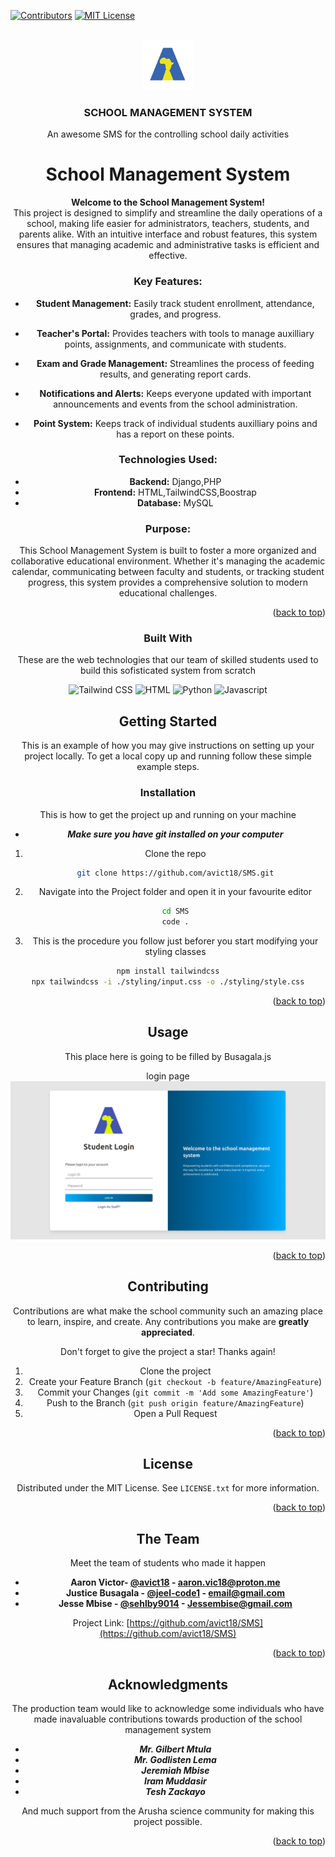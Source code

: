 <!-- Improved compatibility of back to top link: See: https://github.com/othneildrew/Best-README-Template/pull/73 -->
<a id="readme-top"></a>
<!--
*** Thanks for checking out the Best-README-Template. If you have a suggestion
*** that would make this better, please fork the repo and create a pull request
*** or simply open an issue with the tag "enhancement".
*** Don't forget to give the project a star!
*** Thanks again! Now go create something AMAZING! :D
-->



<!-- PROJECT SHIELDS -->

[![Contributors][contributors-shield]][contributors-url]
[![MIT License][license-shield]][license-url]



<!-- PROJECT LOGO -->
<br />
<div align="center">
  <a href="https://aaarushascience.co.tz">
    <img src="Assets/logo.png" alt="Logo" width="80" height="80">
  </a>

  <h3 align="center">SCHOOL MANAGEMENT SYSTEM</h3>

  <p align="center">
    An awesome SMS for the controlling school daily activities
    <br />



<!-- TABLE OF CONTENTS
<details>
  <summary>Table of Contents</summary>
  <ol>
    <li>
      <a href="#about-the-project">About The Project</a>
      <ul>
        <li><a href="#built-with">Built With</a></li>
      </ul>
    </li>
    <li>
      <a href="#getting-started">Getting Started</a>
      <ul>
        <li><a href="#prerequisites">Prerequisites</a></li>
        <li><a href="#installation">Installation</a></li>
      </ul>
    </li>
    <li><a href="#usage">Usage</a></li>
    <li><a href="#roadmap">Roadmap</a></li>
    <li><a href="#contributing">Contributing</a></li>
    <li><a href="#license">License</a></li>
    <li><a href="#contact">Contact</a></li>
    <li><a href="#acknowledgments">Acknowledgments</a></li>
  </ol>
</details> -->



<!-- ABOUT THE PROJECT -->
# School Management System

**Welcome to the School Management System!**  
This project is designed to simplify and streamline the daily operations of a school, making life easier for administrators, teachers, students, and parents alike. With an intuitive interface and robust features, this system ensures that managing academic and administrative tasks is efficient and effective.

### Key Features:
- **Student Management:** Easily track student enrollment, attendance, grades, and progress.
- **Teacher's Portal:** Provides teachers with tools to manage auxilliary points, assignments, and communicate with students.

- **Exam and Grade Management:** Streamlines the process of feeding results, and generating report cards.
- **Notifications and Alerts:** Keeps everyone updated with important announcements and events from the school administration.
- **Point System:** Keeps track of individual students auxilliary poins and has a report on these points.

### Technologies Used:
- **Backend:** Django,PHP
- **Frontend:** HTML,TailwindCSS,Boostrap
- **Database:** MySQL

### Purpose:
This School Management System is built to foster a more organized and collaborative educational environment. Whether it's managing the academic calendar, communicating between faculty and students, or tracking student progress, this system provides a comprehensive solution to modern educational challenges.


<p align="right">(<a href="#readme-top">back to top</a>)</p>



### Built With
These are the web technologies that our team of skilled students used to build this sofisticated system from scratch

![Tailwind CSS](https://readmebadge.vercel.app/badges/tailwind.svg)
![HTML](https://readmebadge.vercel.app/badges/html.svg)
![Python](https://readmebadge.vercel.app/badges/python.svg)
![Javascript](https://readmebadge.vercel.app/badges/javascript.svg)


<!-- GETTING STARTED -->
## Getting Started

This is an example of how you may give instructions on setting up your project locally.
To get a local copy up and running follow these simple example steps.


### Installation

This is how to get the project up and running on your machine
- _**Make sure you have git installed on your computer**_

1. Clone the repo
   ```sh
   git clone https://github.com/avict18/SMS.git
   ```
2. Navigate into the Project folder and open it in your favourite editor
   ```sh
   cd SMS
   code .
   ```
3. This is the procedure you follow just beforer you start modifying your styling classes
  ```sh
  npm install tailwindcss
  npx tailwindcss -i ./styling/input.css -o ./styling/style.css
  ```

<p align="right">(<a href="#readme-top">back to top</a>)</p>



<!-- USAGE EXAMPLES -->
## Usage
This place here is going to be filled by Busagala.js
<p align="center"> login page
<img src="Assets/screenshot12.png">
</p>
<p align="right">(<a href="#readme-top">back to top</a>)</p>



<!-- CONTRIBUTING -->
## Contributing

Contributions are what make the school community such an amazing place to learn, inspire, and create. Any contributions you make are **greatly appreciated**.

Don't forget to give the project a star! Thanks again!

1. Clone the project
2. Create your Feature Branch (`git checkout -b feature/AmazingFeature`)
3. Commit your Changes (`git commit -m 'Add some AmazingFeature'`)
4. Push to the Branch (`git push origin feature/AmazingFeature`)
5. Open a Pull Request


<p align="right">(<a href="#readme-top">back to top</a>)</p>



<!-- LICENSE -->
## License

Distributed under the MIT License. See `LICENSE.txt` for more information.

<p align="right">(<a href="#readme-top">back to top</a>)</p>



<!-- CONTACT -->
## The Team
Meet the team of students who made it happen

- **Aaron Victor- [@avict18](https://github.com/avict18) - aaron.vic18@proton.me**
- **Justice Busagala - [@jeel-code1](https://github.com/jeel-code1) - email@gmail.com**
- **Jesse Mbise - [@sehlby9014](https://github.com/shelby9014) - Jessembise@gmail.com**


Project Link: [https://github.com/avict18/SMS](https://github.com/avict18/SMS)

<p align="right">(<a href="#readme-top">back to top</a>)</p>



<!-- ACKNOWLEDGMENTS -->
## Acknowledgments

The production team would like to acknowledge some individuals who have made inavaluable contributions towards production of the school management system

- _**Mr. Gilbert Mtula**_
- _**Mr. Godlisten Lema**_
- _**Jeremiah Mbise**_
- _**Iram Muddasir**_
- _**Tesh Zackayo**_

And much support from the Arusha science community for making this project possible.

<p align="right">(<a href="#readme-top">back to top</a>)</p>



<!-- MARKDOWN LINKS & IMAGES -->
<!-- https://www.markdownguide.org/basic-syntax/#reference-style-links -->
[contributors-shield]: https://img.shields.io/github/contributors/othneildrew/Best-README-Template.svg?style=for-the-badge
[contributors-url]: https://github.com/othneildrew/Best-README-Template/graphs/contributors
[license-shield]: https://img.shields.io/github/license/othneildrew/Best-README-Template.svg?style=for-the-badge
[license-url]: https://github.com/othneildrew/Best-README-Template/blob/master/LICENSE.txt
[product-screenshot]: Assets/screenshot11.png
[Tailwind-css]:(https://readmebadge.vercel.app/badges/tailwind)
[Tailwind-url]: https://tailwindcss.com
[HTML]:(https://readmebadge.vercel.app/badges/html.svg)
[HTML-url]: (https://w3schools.com)
[Python]: (https://readmebadge.vercel.app/badges/python.svg)
[Python-url]: https://python.org/
[Javascript]: (https://readmebadge.vercel.app/bad)
[js-url]: (#)